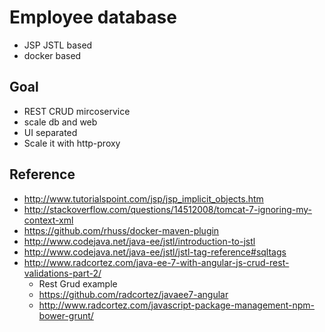 # Employee database

* JSP JSTL based
* docker based

## Goal

* REST CRUD mircoservice
* scale db and web
* UI separated
* Scale it with http-proxy

## Reference

* http://www.tutorialspoint.com/jsp/jsp_implicit_objects.htm
* http://stackoverflow.com/questions/14512008/tomcat-7-ignoring-my-context-xml
* https://github.com/rhuss/docker-maven-plugin
* http://www.codejava.net/java-ee/jstl/introduction-to-jstl
* http://www.codejava.net/java-ee/jstl/jstl-tag-reference#sqltags
* http://www.radcortez.com/java-ee-7-with-angular-js-crud-rest-validations-part-2/
  * Rest Grud example
  * https://github.com/radcortez/javaee7-angular
  * http://www.radcortez.com/javascript-package-management-npm-bower-grunt/
